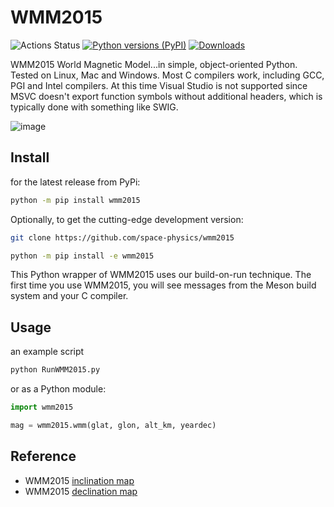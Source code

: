 # WMM2015

![Actions Status](https://github.com/space-physics/wmm2015/workflows/ci/badge.svg)
[![Python versions (PyPI)](https://img.shields.io/pypi/pyversions/wmm2015.svg)](https://pypi.python.org/pypi/wmm2015)
[![Downloads](http://pepy.tech/badge/wmm2015)](http://pepy.tech/project/wmm2015)


WMM2015 World Magnetic Model...in simple, object-oriented Python.
Tested on Linux, Mac and Windows.
Most C compilers work, including GCC, PGI and Intel compilers.
At this time Visual Studio is not supported since MSVC doesn't export function symbols without additional headers,
which is typically done with something like SWIG.

![image](tests/incldecl.png)

## Install

for the latest release from PyPi:

```sh
python -m pip install wmm2015
```

Optionally, to get the cutting-edge development version:

```sh
git clone https://github.com/space-physics/wmm2015

python -m pip install -e wmm2015
```

This Python wrapper of WMM2015 uses our build-on-run technique.
The first time you use WMM2015, you will see messages from the Meson build system and your C compiler.


## Usage

an example script

```sh
python RunWMM2015.py
```

or as a Python module:

```python
import wmm2015

mag = wmm2015.wmm(glat, glon, alt_km, yeardec)
```

## Reference

* WMM2015 [inclination map](https://www.ngdc.noaa.gov/geomag/WMM/data/WMM2015/WMM2015_I_MERC.pdf)
* WMM2015 [declination map](https://www.ngdc.noaa.gov/geomag/WMM/data/WMM2015/WMM2015_D_MERC.pdf)
